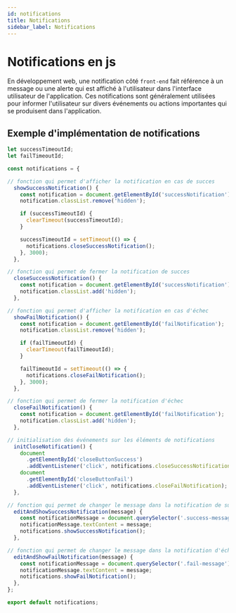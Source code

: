 ```yaml
---
id: notifications
title: Notifications
sidebar_label: Notifications
---
```


# Notifications en js

En développement web, une notification côté `front-end` fait référence à un message ou une alerte qui est affiché à l'utilisateur dans l'interface utilisateur de l'application. Ces notifications sont généralement utilisées pour informer l'utilisateur sur divers événements ou actions importantes qui se produisent dans l'application.

## Exemple d'implémentation de notifications

```js
let successTimeoutId;
let failTimeoutId;

const notifications = {

// fonction qui permet d'afficher la notification en cas de succes
  showSuccessNotification() {
    const notification = document.getElementById('successNotification');
    notification.classList.remove('hidden');

    if (successTimeoutId) {
      clearTimeout(successTimeoutId);
    }

    successTimeoutId = setTimeout(() => {
      notifications.closeSuccessNotification();
    }, 3000);
  },

// fonction qui permet de fermer la notification de succes
  closeSuccessNotification() {
    const notification = document.getElementById('successNotification');
    notification.classList.add('hidden');
  },

// fonction qui permet d'afficher la notification en cas d'échec
  showFailNotification() {
    const notification = document.getElementById('failNotification');
    notification.classList.remove('hidden');

    if (failTimeoutId) {
      clearTimeout(failTimeoutId);
    }

    failTimeoutId = setTimeout(() => {
      notifications.closeFailNotification();
    }, 3000);
  },

// fonction qui permet de fermer la notification d'échec
  closeFailNotification() {
    const notification = document.getElementById('failNotification');
    notification.classList.add('hidden');
  },

// initialisation des événements sur les éléments de notifications 
  initCloseNotification() {
    document
      .getElementById('closeButtonSuccess')
      .addEventListener('click', notifications.closeSuccessNotification);
    document
      .getElementById('closeButtonFail')
      .addEventListener('click', notifications.closeFailNotification);
  },

// fonction qui permet de changer le message dans la notification de succes
  editAndShowSuccessNotification(message) {
    const notificationMessage = document.querySelector('.success-message');
    notificationMessage.textContent = message;
    notifications.showSuccessNotification();
  },

// fonction qui permet de changer le message dans la notification d'échec
  editAndShowFailNotification(message) {
    const notificationMessage = document.querySelector('.fail-message');
    notificationMessage.textContent = message;
    notifications.showFailNotification();
  },
};

export default notifications;

```
